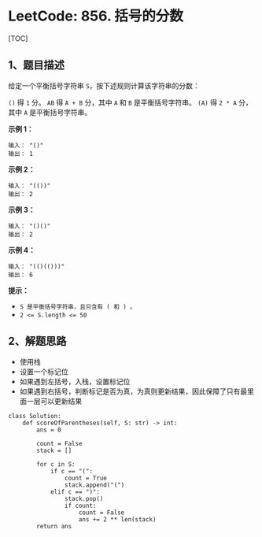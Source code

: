 # LeetCode: 856. 括号的分数

[TOC]

## 1、题目描述

给定一个平衡括号字符串 `S`，按下述规则计算该字符串的分数：

`()` 得 `1` 分。
`AB` 得 `A + B` 分，其中 `A` 和 `B` 是平衡括号字符串。
`(A)` 得 `2 * A` 分，其中 `A` 是平衡括号字符串。

**示例 1：**

```
输入： "()"
输出： 1
```


**示例 2：**

```
输入： "(())"
输出： 2
```


**示例 3：**

```
输入： "()()"
输出： 2
```


**示例 4：**

```
输入： "(()(()))"
输出： 6
```

**提示：**

- `S 是平衡括号字符串，且只含有 ( 和 ) 。`
- `2 <= S.length <= 50`



## 2、解题思路

- 使用栈
- 设置一个标记位
- 如果遇到左括号，入栈，设置标记位
- 如果遇到右括号，判断标记是否为真，为真则更新结果，因此保障了只有最里面一层可以更新结果



```
class Solution:
    def scoreOfParentheses(self, S: str) -> int:
        ans = 0

        count = False
        stack = []

        for c in S:
            if c == "(":
                count = True
                stack.append("(")
            elif c == ")":
                stack.pop()
                if count:
                    count = False
                    ans += 2 ** len(stack)
        return ans
```

